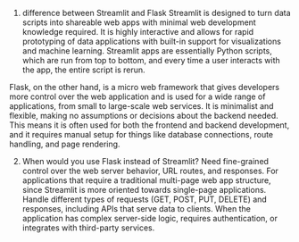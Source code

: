 1. difference between Streamlit and Flask
Streamlit is designed to turn data scripts into shareable web apps with minimal web development knowledge required. It is highly interactive and allows for rapid prototyping of data applications with built-in support for visualizations and machine learning. Streamlit apps are essentially Python scripts, which are run from top to bottom, and every time a user interacts with the app, the entire script is rerun.

Flask, on the other hand, is a micro web framework that gives developers more control over the web application and is used for a wide range of applications, from small to large-scale web services. It is minimalist and flexible, making no assumptions or decisions about the backend needed. This means it is often used for both the frontend and backend development, and it requires manual setup for things like database connections, route handling, and page rendering.

2. When would you use Flask instead of Streamlit?
Need fine-grained control over the web server behavior, URL routes, and responses.
For applications that require a traditional multi-page web app structure, since Streamlit is more oriented towards single-page applications.
Handle different types of requests (GET, POST, PUT, DELETE) and responses, including APIs that serve data to clients.
When the application has complex server-side logic, requires authentication, or integrates with third-party services.

